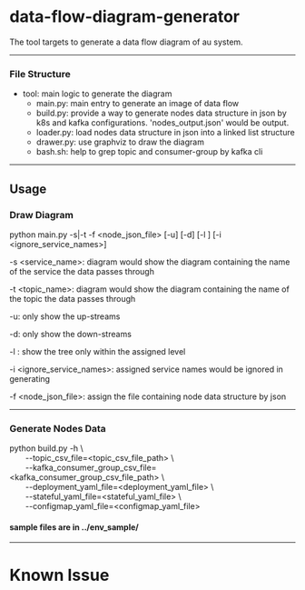 # data-flow-diagram-generator
The tool targets to generate a data flow diagram of au system.

---
### File Structure
- tool: main logic to generate the diagram
  - main.py: main entry to generate an image of data flow 
  - build.py: provide a way to generate nodes data structure in json by k8s and kafka configurations. 'nodes_output.json' would be output.
  - loader.py: load nodes data structure in json into a linked list structure
  - drawer.py: use graphviz to draw the diagram
  - bash.sh: help to grep topic and consumer-group by kafka cli

---
## Usage
### Draw Diagram
python main.py -s|-t <name> -f <node_json_file> [-u] [-d] [-l <level>] [-i <ignore_service_names>]

-s <service_name>: diagram would show the diagram containing the name of the service the data passes through 

-t <topic_name>: diagram would show the diagram containing the name of the topic the data passes through

-u: only show the up-streams

-d: only show the down-streams 

-l <level>: show the tree only within the assigned level

-i <ignore_service_names>: assigned service names would be ignored in generating

-f <node_json_file>: assign the file containing node data structure by json

---
### Generate Nodes Data
python build.py -h \\  
&ensp;&ensp;&ensp;&ensp;--topic_csv_file=<topic_csv_file_path> \\  
&ensp;&ensp;&ensp;&ensp;--kafka_consumer_group_csv_file=<kafka_consumer_group_csv_file_path> \\  
&ensp;&ensp;&ensp;&ensp;--deployment_yaml_file=<deployment_yaml_file> \\  
&ensp;&ensp;&ensp;&ensp;--stateful_yaml_file=<stateful_yaml_file> \\  
&ensp;&ensp;&ensp;&ensp;--configmap_yaml_file=<configmap_yaml_file>

#### sample files are in ../env_sample/ 

---

# Known Issue
